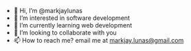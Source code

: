 - 👋 Hi, I’m @markjaylunas
- 👀 I’m interested in software development
- 🌱 I’m currently learning web development
- 💞️ I’m looking to collaborate with you
- 📫 How to reach me? email me at markjay.lunas@gmail.com

<!---
markjaylunas/markjaylunas is a ✨ special ✨ repository because its `README.md` (this file) appears on your GitHub profile.
You can click the Preview link to take a look at your changes.
--->
